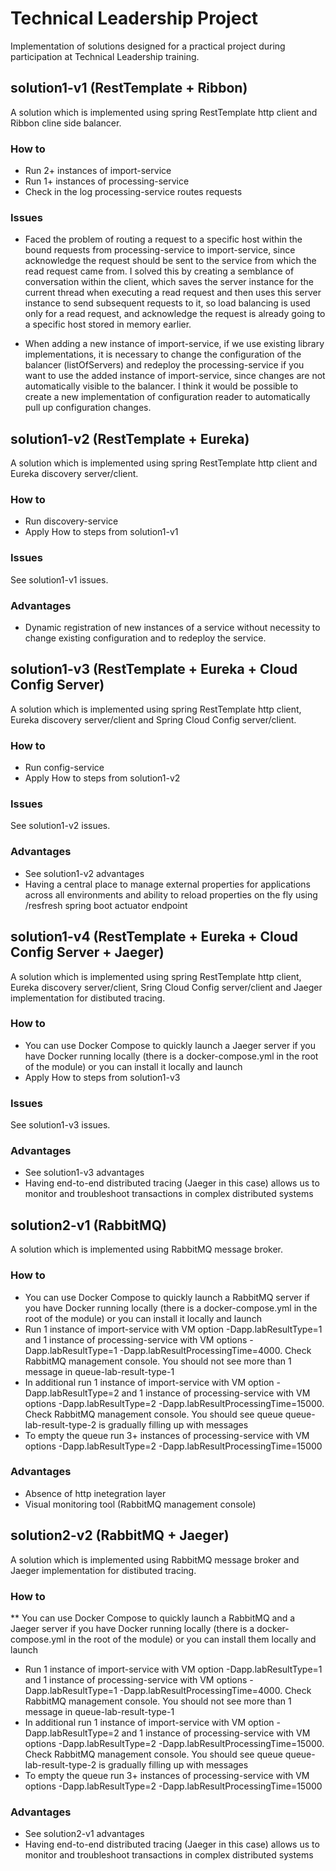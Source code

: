 # Technical Leadership Project
Implementation of solutions designed for a practical project during participation at Technical Leadership training.

## solution1-v1 (RestTemplate + Ribbon)
A solution which is implemented using spring RestTemplate http client and Ribbon cline side balancer.

### How to
* Run 2+ instances of import-service
* Run 1+ instances of processing-service
* Check in the log processing-service routes requests

### Issues
* Faced the problem of routing a request to a specific host within the bound requests from processing-service to import-service, since acknowledge the request should be sent to the service from which the read request came from.
  I solved this by creating a semblance of conversation within the client, which saves the server instance for the current thread when executing a read request and then uses this server instance to send subsequent requests to it,
  so load balancing is used only for a read request, and acknowledge the request is already going to a specific host stored in memory earlier.

* When adding a new instance of import-service, if we use existing library implementations, it is necessary to change the configuration of the balancer (listOfServers) and redeploy the processing-service if you want to use the added instance of import-service, since changes are not automatically visible to the balancer. I think it would be possible to create a new implementation of configuration reader to automatically pull up configuration changes.

## solution1-v2 (RestTemplate + Eureka)
A solution which is implemented using spring RestTemplate http client and Eureka discovery server/client.

### How to
* Run discovery-service
* Apply How to steps from solution1-v1

### Issues
See solution1-v1 issues.
  
### Advantages
* Dynamic registration of new instances of a service without necessity to change existing configuration and to redeploy the service.

## solution1-v3 (RestTemplate + Eureka + Cloud Config Server)
A solution which is implemented using spring RestTemplate http client, Eureka discovery server/client and Spring Cloud Config server/client.

### How to
* Run config-service
* Apply How to steps from solution1-v2

### Issues
See solution1-v2 issues.
  
### Advantages
* See solution1-v2 advantages
* Having a central place to manage external properties for applications across all environments and ability to reload properties on the fly using /resfresh spring boot actuator endpoint

## solution1-v4 (RestTemplate + Eureka + Cloud Config Server + Jaeger)
A solution which is implemented using spring RestTemplate http client, Eureka discovery server/client, Sring Cloud Config server/client and Jaeger implementation for distibuted tracing.

### How to
* You can use Docker Compose to quickly launch a Jaeger server if you have Docker running locally (there is a docker-compose.yml in the root of the module) or you can install it locally and launch
* Apply How to steps from solution1-v3

### Issues
See solution1-v3 issues.
  
### Advantages
* See solution1-v3 advantages
* Having end-to-end distributed tracing (Jaeger in this case) allows us to monitor and troubleshoot transactions in complex distributed systems

## solution2-v1 (RabbitMQ)
A solution which is implemented using RabbitMQ message broker.

### How to
* You can use Docker Compose to quickly launch a RabbitMQ server if you have Docker running locally (there is a docker-compose.yml in the root of the module) or you can install it locally and launch
* Run 1 instance of import-service with VM option -Dapp.labResultType=1 and 1 instance of processing-service with VM options -Dapp.labResultType=1 -Dapp.labResultProcessingTime=4000. Check RabbitMQ management console. You should not see more than 1 message in queue-lab-result-type-1
* In additional run 1 instance of import-service with VM option -Dapp.labResultType=2 and 1 instance of processing-service with VM options -Dapp.labResultType=2 -Dapp.labResultProcessingTime=15000. Check RabbitMQ management console. You should see queue queue-lab-result-type-2 is gradually filling up with messages
* To empty the queue run 3+ instances of processing-service with VM options -Dapp.labResultType=2 -Dapp.labResultProcessingTime=15000
  
### Advantages
* Absence of http inetegration layer
* Visual monitoring tool (RabbitMQ management console)

## solution2-v2 (RabbitMQ + Jaeger)
A solution which is implemented using RabbitMQ message broker and Jaeger implementation for distibuted tracing.

### How to
** You can use Docker Compose to quickly launch a RabbitMQ and a Jaeger server if you have Docker running locally (there is a docker-compose.yml in the root of the module) or you can install them locally and launch
* Run 1 instance of import-service with VM option -Dapp.labResultType=1 and 1 instance of processing-service with VM options -Dapp.labResultType=1 -Dapp.labResultProcessingTime=4000. Check RabbitMQ management console. You should not see more than 1 message in queue-lab-result-type-1
* In additional run 1 instance of import-service with VM option -Dapp.labResultType=2 and 1 instance of processing-service with VM options -Dapp.labResultType=2 -Dapp.labResultProcessingTime=15000. Check RabbitMQ management console. You should see queue queue-lab-result-type-2 is gradually filling up with messages
* To empty the queue run 3+ instances of processing-service with VM options -Dapp.labResultType=2 -Dapp.labResultProcessingTime=15000
  
### Advantages
* See solution2-v1 advantages
* Having end-to-end distributed tracing (Jaeger in this case) allows us to monitor and troubleshoot transactions in complex distributed systems

